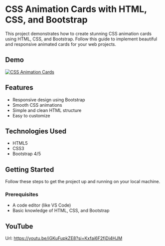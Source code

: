 # CSS Animation Cards with HTML, CSS, and Bootstrap

This project demonstrates how to create stunning CSS animation cards using HTML, CSS, and Bootstrap. Follow this guide to implement beautiful and responsive animated cards for your web projects.

## Demo

[![CSS Animation Cards](https://img.youtube.com/vi/YOUR_VIDEO_ID/0.jpg)](https://www.youtube.com/watch?v=YOUR_VIDEO_ID)

## Features

- Responsive design using Bootstrap
- Smooth CSS animations
- Simple and clean HTML structure
- Easy to customize

## Technologies Used

- HTML5
- CSS3
- Bootstrap 4/5

## Getting Started

Follow these steps to get the project up and running on your local machine.

### Prerequisites

- A code editor (like VS Code)
- Basic knowledge of HTML, CSS, and Bootstrap

## YouTube

Url: https://youtu.be/iGKuFupkZE8?si=Kxfai6F2fjDi4HJM
